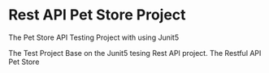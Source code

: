 # Rest API Pet Store Project
The Pet Store API Testing Project with using Junit5

The Test Project Base on the Junit5 tesing Rest API project.
The Restful API Pet Store 
